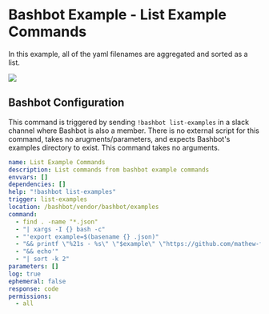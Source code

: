 # Bashbot Example - List Example Commands

In this example, all of the yaml filenames are aggregated and sorted as a list.

<img src="https://i.imgur.com/e4nEuSE.gif">

## Bashbot Configuration

This command is triggered by sending `!bashbot list-examples` in a slack channel where Bashbot is also a member. There is no external script for this command, takes no arugments/parameters, and expects Bashbot's examples directory to exist. This command takes no arguments.

```yaml
name: List Example Commands
description: List commands from bashbot example commands
envvars: []
dependencies: []
help: "!bashbot list-examples"
trigger: list-examples
location: /bashbot/vendor/bashbot/examples
command:
  - find . -name "*.json"
  - "| xargs -I {} bash -c"
  - "'export example=$(basename {} .json)"
  - "&& printf \"%21s - %s\" \"$example\" \"https://github.com/mathew-fleisch/bashbot/tree/main/examples/$example\""
  - "&& echo'"
  - "| sort -k 2"
parameters: []
log: true
ephemeral: false
response: code
permissions:
  - all
```
